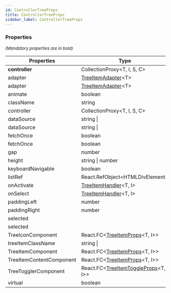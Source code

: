 ```yaml
---
id: ControllerTreeProps
title: ControllerTreeProps
sidebar_label: ControllerTreeProps
---
```




### Properties

<font size="2"><i>(Mandatory properties are in bold)</i></font>

| Properties | Type | Description |
| --------- | ---- | ----------- |
| **controller** | CollectionProxy<T, I, S, C\> |  |
| adapter | [TreeItemAdapter](/api2/types/TreeItemAdapter.md)<T\> |  |
| adapter | [TreeItemAdapter](/api2/types/TreeItemAdapter.md)<T\> |  |
| animate | boolean |  |
| className | string |  |
| controller | CollectionProxy<T, I, S, C\> |  |
| dataSource | string \|  |  |
| dataSource | string \|  |  |
| fetchOnce | boolean |  |
| fetchOnce | boolean |  |
| gap | number |  |
| height | string \| number |  |
| keyboardNavigable | boolean |  |
| listRef | React.RefObject<HTMLDivElement\> |  |
| onActivate | [TreeItemHandler](/api2/types/TreeItemHandler.md)<T, I\> |  |
| onSelect | [TreeItemHandler](/api2/types/TreeItemHandler.md)<T, I\> |  |
| paddingLeft | number |  |
| paddingRight | number |  |
| selected |  |  |
| selected |  |  |
| TreeIconComponent | React.FC<[TreeItemProps](/api2/types/TreeItemProps.md)<T, I\>\> |  |
| treeItemClassName | string \|  |  |
| TreeItemComponent | React.FC<[TreeItemProps](/api2/types/TreeItemProps.md)<T, I\>\> |  |
| TreeItemContentComponent | React.FC<[TreeItemProps](/api2/types/TreeItemProps.md)<T, I\>\> |  |
| TreeTogglerComponent | React.FC<[TreeItemToggleProps](/api2/types/TreeItemToggleProps.md)<T, I\>\> |  |
| virtual | boolean |  |
